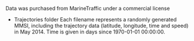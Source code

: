 Data was purchased from MarineTraffic under a commercial license
* Trajectories folder
Each filename represents a randomly generated MMSI, including the trajectory data (latitude, longitude, time and speed) in May 2014. Time is given in days since 1970-01-01 00:00:00. 
